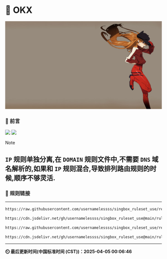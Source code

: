 
# 🧸 OKX
![](https://raw.githubusercontent.com/usernamelessss/picture-bed/main/images/202504042256831.jpg)
### 📣 前言
![](https://shields.io/badge/-移除重复规则-ff69b4) ![](https://shields.io/badge/-IP&nbsp;规则单独存放不与&nbsp;DOMAIN&nbsp;等混合-green)
> [!NOTE]
**`IP` 规则单独分离,在 `DOMAIN` 规则文件中,不需要 `DNS` 域名解析的,如果和 `IP` 规则混合,导致排列路由规则的时候,顺序不够灵活.**
---

###  🔗 规则链接
---

```url
https://raw.githubusercontent.com/usernamelessss/singbox_ruleset_use/refs/heads/main/rule/OKX/OKX_No_IP.json
```

```url
https://cdn.jsdelivr.net/gh/usernamelessss/singbox_ruleset_use@main/rule/OKX/OKX_No_IP.json
```

```url
https://raw.githubusercontent.com/usernamelessss/singbox_ruleset_use/refs/heads/main/rule/OKX/OKX_No_IP.srs
```

```url
https://cdn.jsdelivr.net/gh/usernamelessss/singbox_ruleset_use@main/rule/OKX/OKX_No_IP.srs
```

---
**⏲️ 最后更新时间(中国标准时间 (CST))：2025-04-05 00:06:46**